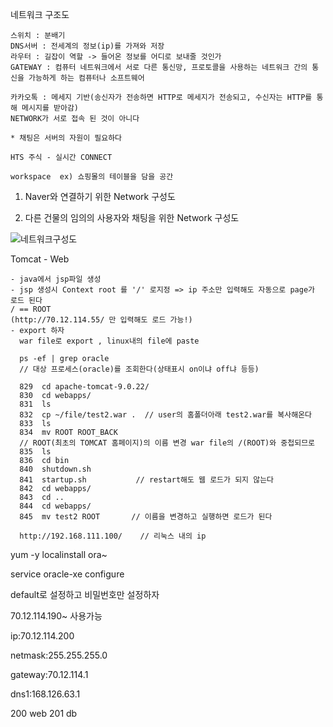 네트워크 구조도

```
스위치 : 분배기
DNS서버 : 전세계의 정보(ip)를 가져와 저장
라우터 : 길잡이 역할 -> 들어온 정보를 어디로 보내줄 것인가
GATEWAY : 컴퓨터 네트워크에서 서로 다른 통신망, 프로토콜을 사용하는 네트워크 간의 통신을 가능하게 하는 컴퓨터나 소프트웨어

카카오톡 : 메세지 기반(송신자가 전송하면 HTTP로 메세지가 전송되고, 수신자는 HTTP를 통해 메시지를 받아감) 
NETWORK가 서로 접속 된 것이 아니다

* 채팅은 서버의 자원이 필요하다

HTS 주식 - 실시간 CONNECT

workspace  ex) 쇼핑몰의 테이블을 담을 공간

```



1) Naver와 연결하기 위한 Network 구성도

2) 다른 건물의 임의의 사용자와 채팅을 위한 Network 구성도

![네트워크구성도](https://user-images.githubusercontent.com/49560745/61841854-1974e580-aed1-11e9-9fd1-ffa993ab885a.PNG)



Tomcat - Web

```
- java에서 jsp파일 생성
- jsp 생성시 Context root 를 '/' 로지정 => ip 주소만 입력해도 자동으로 page가 로드 된다
/ == ROOT
(http://70.12.114.55/ 만 입력해도 로드 가능!)
- export 하자
  war file로 export , linux내의 file에 paste
	
  ps -ef | grep oracle   
  // 대상 프로세스(oracle)를 조회한다(상태표시 on이냐 off냐 등등)

  829  cd apache-tomcat-9.0.22/
  830  cd webapps/
  831  ls
  832  cp ~/file/test2.war .  // user의 홈폴더아래 test2.war를 복사해온다
  833  ls
  834  mv ROOT ROOT_BACK     
  // ROOT(최초의 TOMCAT 홈페이지)의 이름 변경 war file의 /(ROOT)와 중첩되므로
  835  ls
  836  cd bin
  840  shutdown.sh        
  841  startup.sh           // restart해도 웹 로드가 되지 않는다
  842  cd webapps/
  843  cd ..
  844  cd webapps/
  845  mv test2 ROOT       // 이름을 변경하고 실행하면 로드가 된다
  
  http://192.168.111.100/    // 리눅스 내의 ip

```



yum -y localinstall ora~

service oracle-xe configure

 default로 설정하고 비밀번호만 설정하자







70.12.114.190~ 사용가능



ip:70.12.114.200

netmask:255.255.255.0

gateway:70.12.114.1

dns1:168.126.63.1



200 web 201 db